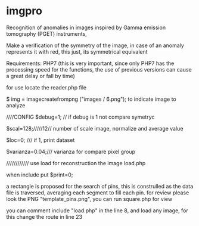 # imgpro
Recognition of anomalies in images inspired by Gamma emission tomography (PGET) instruments,

Make a verification of the symmetry of the image, in case of an anomaly represents it with red, this just, its symmetrical equivalent

Requirements:
PHP7 (this is very important, since only PHP7 has the processing speed for the functions, the use of previous versions can cause a great delay or fall by time)

for use locate the reader.php file

$ img = imagecreatefrompng ("images / 6.png");
to indicate image to analyze

////CONFIG
$debug=1; // if debug is 1 not compare symetryc 

$scal=128;/////12// number of scale image, normalize and average value 

$loc=0; /// if 1, print dataset

$varianza=0.04;/// varianza for compare pixel group

////////////
use load for reconstruction the image
load.php

when include put $print=0;


a rectangle is proposed for the search of pins, this is construlled as the data file is traversed, averaging each segment to fill each pin.
for review please look the PNG "template_pins.png", you can run square.php for view

you can comment include "load.php" in the line 8, and load any image, for this change the route in line 23
